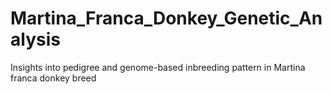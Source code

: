 # Martina_Franca_Donkey_Genetic_Analysis
Insights into pedigree and genome-based inbreeding pattern in Martina franca donkey breed
